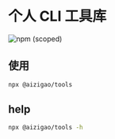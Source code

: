 # 个人 CLI 工具库

<a href='https://www.npmjs.com/package/@aizigao/tools'>
  <img alt="npm (scoped)" src="https://img.shields.io/npm/v/@aizigao/tools?style=for-the-badge" style='display:inline-block' >
</a>


## 使用


```bash
npx @aizigao/tools
```

## help

```bash
npx @aizigao/tools -h
```